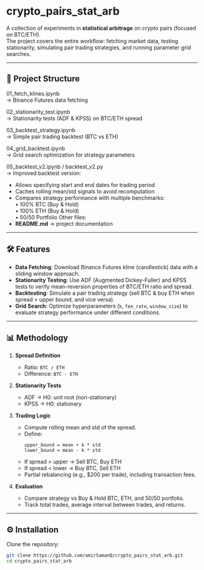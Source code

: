 # crypto_pairs_stat_arb

A collection of experiments in **statistical arbitrage** on crypto pairs (focused on BTC/ETH).  
The project covers the entire workflow: fetching market data, testing stationarity, simulating pair trading strategies, and running parameter grid searches.

---

## 📂 Project Structure

01_fetch_klines.ipynb  
→ Binance Futures data fetching

02_stationarity_test.ipynb  
→ Stationarity tests (ADF & KPSS) on BTC/ETH spread

03_backtest_strategy.ipynb  
→ Simple pair trading backtest (BTC vs ETH)

04_grid_backtest.ipynb  
→ Grid search optimization for strategy parameters

05_backtest_v2.ipynb / backtest_v2.py  
→ Improved backtest version:  
   - Allows specifying start and end dates for trading period  
   - Caches rolling mean/std signals to avoid recomputation  
   - Compares strategy performance with multiple benchmarks:  
     • 100% BTC (Buy & Hold)  
     • 100% ETH (Buy & Hold)  
     • 50/50 Portfolio
Other files:
- **README.md** → project documentation  


---

## 🛠 Features

- **Data Fetching**: Download Binance Futures kline (candlestick) data with a sliding window approach.
- **Stationarity Testing**: Use ADF (Augmented Dickey-Fuller) and KPSS tests to verify mean-reversion properties of BTC/ETH ratio and spread.
- **Backtesting**: Simulate a pair trading strategy (sell BTC & buy ETH when spread > upper bound, and vice versa).
- **Grid Search**: Optimize hyperparameters (`k`, `fee_rate`, `window_size`) to evaluate strategy performance under different conditions.

---

## 📊 Methodology

1. **Spread Definition**  
   - Ratio: `BTC / ETH`  
   - Difference: `BTC - ETH`  

2. **Stationarity Tests**  
   - ADF → H0: unit root (non-stationary)  
   - KPSS → H0: stationary  

3. **Trading Logic**  
   - Compute rolling mean and std of the spread.  
   - Define:
     ```
     upper_bound = mean + k * std
     lower_bound = mean - k * std
     ```
   - If spread > upper → Sell BTC, Buy ETH  
   - If spread < lower → Buy BTC, Sell ETH  
   - Partial rebalancing (e.g., $200 per trade), including transaction fees.

4. **Evaluation**  
   - Compare strategy vs Buy & Hold BTC, ETH, and 50/50 portfolio.  
   - Track total trades, average interval between trades, and returns.  

---

## ⚙️ Installation

Clone the repository:
```bash
git clone https://github.com/amirSamanQ/crypto_pairs_stat_arb.git
cd crypto_pairs_stat_arb
